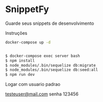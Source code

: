 # SnippetFy

Guarde seus snippets de desenvolvimento

Instruções

```sh
docker-compose up -d
```

```bash

$ docker-compose exec server bash
$ npm install
$ node_modules/.bin/sequelize db:migrate
$ node_modules/.bin/sequelize db:seed:all
$ npm run dev

```


Logar com usuario padrao

testeuser@mail.com
senha 123456
